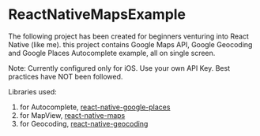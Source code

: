 # ReactNativeMapsExample
The following project has been created for beginners venturing into React Native (like me).
this project contains Google Maps API, Google Geocoding and Google Places Autocomplete example, all on single screen.

Note: 
Currently configured only for iOS.
Use your own API Key.
Best practices have NOT been followed.

Libraries used:

1.  for Autocomplete, [react-native-google-places](https://github.com/tolu360/react-native-google-places) <br>
2.  for MapView, [react-native-maps](https://github.com/react-community/react-native-maps)<br>
3.  for Geocoding, [react-native-geocoding](https://github.com/marlove/react-native-geocoding)<br>
